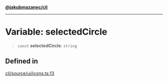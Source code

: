 [**@jakubmazanec/cli**](../../../README.md)

---

# Variable: selectedCircle

> `const` **selectedCircle**: `string`

## Defined in

[cli/source/ui/icons.ts:13](https://github.com/jakubmazanec/tools/blob/a4967209f10f2b04ade958bd873ac46f1290cee7/packages/cli/source/ui/icons.ts#L13)
